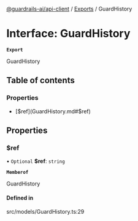 [@guardrails-ai/api-client](../README.md) / [Exports](../modules.md) / GuardHistory

# Interface: GuardHistory

**`Export`**

GuardHistory

## Table of contents

### Properties

- [$ref](GuardHistory.md#$ref)

## Properties

### $ref

• `Optional` **$ref**: `string`

**`Memberof`**

GuardHistory

#### Defined in

src/models/GuardHistory.ts:29
